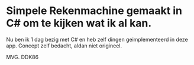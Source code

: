 # Simpele Rekenmachine gemaakt in C# om te kijken wat ik al kan.
Nu ben ik 1 dag bezig met C# en heb zelf dingen geimplementeerd in deze app.
Concept zelf bedacht, aldan niet origineel. 

MVG.
DDK86
